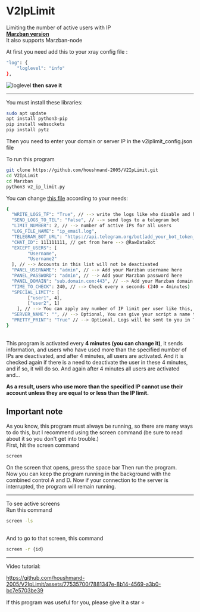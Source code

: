 # V2IpLimit

Limiting the number of active users with IP
<br>[**Marzban version**](https://github.com/Gozargah/Marzban)
<br>
It also supports Marzban-node<br>

At first you need add this to your xray config file :

```bash
"log": {
    "loglevel": "info"
},
```

![loglevel](https://github.com/houshmand-2005/V2IpLimit/assets/77535700/e4b72d49-e523-4f7b-b22c-dd2f1c4403a3)
**then save it**

<hr>
You must install these libraries:

```bash
sudo apt update
apt install python3-pip
pip install websockets
pip install pytz
```

Then you need to enter your domain or server IP in the v2iplimit_config.json file

To run this program

```bash
git clone https://github.com/houshmand-2005/V2IpLimit.git
cd V2IpLimit
cd Marzban
python3 v2_ip_limit.py
```

You can change [this file](v2iplimit_config.json) according to your needs:

```bash
{
  "WRITE_LOGS_TF": "True", // --> write the logs like who disable and how many users are active now and ...
  "SEND_LOGS_TO_TEL": "False", // --> send logs to a telegram bot
  "LIMIT_NUMBER": 2, // --> number of active IPs for all users
  "LOG_FILE_NAME": "ip_email.log",
  "TELEGRAM_BOT_URL": "https://api.telegram.org/bot[add_your_bot_token_here]/sendMessage", // --> get your token from @BotFather and delete the '[' and ']'
  "CHAT_ID": 111111111, // get from here --> @RawDataBot
  "EXCEPT_USERS": [
        "Username",
        "Username2"
  ], // --> Accounts in this list will not be deactivated
  "PANEL_USERNAME": "admin", // --> Add your Marzban username here
  "PANEL_PASSWORD": "admin", // --> Add your Marzban password here
  "PANEL_DOMAIN": "sub.domain.com:443", // --> Add your Marzban domain name with port here
  "TIME_TO_CHECK": 240, // --> Check every x seconds (240 = 4minutes)
  "SPECIAL_LIMIT": [
        ["user1", 4],
        ["user2", 1]
    ], // --> You can apply any number of IP limit per user like this, user1 can have 4 IPs
  "SERVER_NAME": "", // --> Optional, You can give your script a name that will appear in your logs.
  "PRETTY_PRINT": "True" // --> Optional, Logs will be sent to you in Telegram with a better appearance
}
```

<br>
This program is activated every <b>4 minutes (you can change it)</b>, it sends information, and users who have used more than the specified number of IPs are deactivated, and after 4 minutes, all users are activated. And it is checked again if there is a need to deactivate the user in these 4 minutes, and if so, it will do so.
And again after 4 minutes all users are activated and...

<b>As a result, users who use more than the specified IP cannot use their account unless they are equal to or less than the IP limit.</b>

## Important note

As you know, this program must always be running, so there are many ways to do this, but I recommend using the screen command (be sure to read about it so you don't get into trouble.)<br>
First, hit the screen command<br>

```bash
screen
```

On the screen that opens, press the space bar Then run the program.<br>
Now you can keep the program running in the background with the combined control A and D. Now if your connection to the server is interrupted, the program will remain running.

<hr>
To see active screens 
<br>Run this command<br>

```bash
screen -ls
```

<br>And to go to that screen, this command

```bash
screen -r {id}
```

<hr>

Video tutorial:<br>

https://github.com/houshmand-2005/V2IpLimit/assets/77535700/7881347e-8b14-4569-a3b0-bc7e5703be39

If this program was useful for you, please give it a star ⭐
